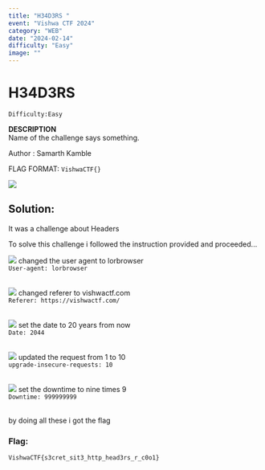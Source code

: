 ```yaml
---
title: "H34D3RS "
event: "Vishwa CTF 2024"
category: "WEB"
date: "2024-02-14"
difficulty: "Easy"
image: ""
---
```

# H34D3RS 
`Difficulty:Easy`

**DESCRIPTION**<br>
Name of the challenge says something.

Author : Samarth Kamble

FLAG FORMAT: `VishwaCTF{}`


![](../../assets/1_vmgfpiPvIn7SRU8JMwrDcg.png)

## Solution:

It was a challenge about Headers

To solve this challenge i followed the instruction provided and proceeded...

![](../../assets/1_Ns3RQD_58wqhHVGj50481w.jpg)
changed the user agent to lorbrowser<br>
`User-agent: lorbrowser`
<br><br>

![](../../assets/1_DMX2-dL59PAQ7GFGtMu3MA.jpg)
changed referer to vishwactf.com<br>
`Referer: https://vishwactf.com/`
<br><br>


![](../../assets/1_cCYadVQC3jzhBAf6a6t6CQ.jpg)
set the date to 20 years from now<br>
`Date: 2044` 
<br><br>


![](../../assets/1_vvILQO5kgC0n8RGyLNMwqQ.jpg)
updated the request from 1 to 10<br>
`upgrade-insecure-requests: 10`
<br><br>


![](../../assets/1_VC6Fota85l5tvFCfGJ3nrw.jpg)
set the downtime to nine times 9<br>
`Downtime: 999999999`
<br><br>

by doing all these i got the flag

### Flag:
`VishwaCTF{s3cret_sit3_http_head3rs_r_c0o1}`


